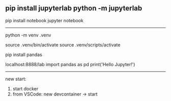 pip install jupyterlab
python -m jupyterlab
--------------------------
pip install notebook
jupyter notebook

-----------------------

python -m venv .venv 

source .venv/bin/activate
source .venv/scripts/activate

pip install pandas

localhost:8888/lab
import pandas as pd
print('Hello Jupyter!')

------
new start:
1. start docker
2. from VSCode: new devcontainer -> start


